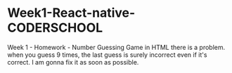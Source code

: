 # Week1-React-native-CODERSCHOOL
Week 1 - Homework - Number Guessing Game in HTML
there is a problem. when you guess 9 times, the last guess is surely incorrect even if it's correct. I am gonna fix it as soon as possible.

